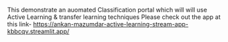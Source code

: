 This demonstrate an auomated Classification portal which will will use Active Learning & transfer learning techniques
Please check out the app at this link- https://ankan-mazumdar-active-learning-stream-app-kbbcqv.streamlit.app/
